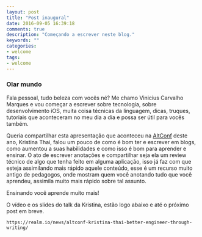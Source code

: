```yaml
---
layout: post
title: "Post inaugural"
date: 2016-09-05 16:39:18
comments: true
description: "Começando a escrever neste blog."
keywords: ""
categories:
- welcome
tags:
- welcome
---
```


### Olar mundo

Fala pessoal, tudo beleza com vocês né? Me chamo Vinicius Carvalho Marques e vou começar a escrever sobre tecnologia, sobre desenvolvimento iOS, muita coisa técnicas da linguagem, dicas, truques, tutoriais que aconteceram no meu dia a dia e possa ser útil para vocês também.

Queria compartilhar esta apresentação que aconteceu na [AltConf](www.altconf.com) deste ano, Kristina Thai, falou um pouco de como é bom ter e escrever em blogs, como aumentou a suas habilidades e como isso é bom para aprender e ensinar. O ato de escrever anotações e compartilhar seja ela um review técnico de algo que tenha feito em alguma aplicação, isso já faz com que esteja assimilando mais rápido aquele conteúdo, esse é um recurso muito antigo de pedagogos, onde mostram quem você anotando tudo que você aprendeu, assimila muito mais rápido sobre tal assunto.

Ensinando você aprende muito mais!

O vídeo e os slides do talk da Kristina, estão logo abaixo e até o próximo post em breve.

`https://realm.io/news/altconf-kristina-thai-better-engineer-through-writing/`